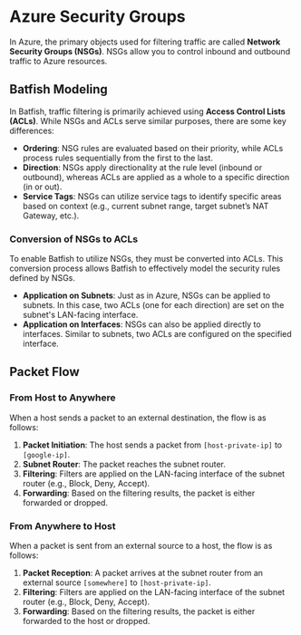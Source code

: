 # Azure Security Groups

In Azure, the primary objects used for filtering traffic are called **Network Security Groups (NSGs)**. NSGs allow you to control inbound and outbound traffic to Azure resources.

## Batfish Modeling

In Batfish, traffic filtering is primarily achieved using **Access Control Lists (ACLs)**. While NSGs and ACLs serve similar purposes, there are some key differences:

- **Ordering**: NSG rules are evaluated based on their priority, while ACLs process rules sequentially from the first to the last.
- **Direction**: NSGs apply directionality at the rule level (inbound or outbound), whereas ACLs are applied as a whole to a specific direction (in or out).
- **Service Tags**: NSGs can utilize service tags to identify specific areas based on context (e.g., current subnet range, target subnet’s NAT Gateway, etc.).

### Conversion of NSGs to ACLs

To enable Batfish to utilize NSGs, they must be converted into ACLs. This conversion process allows Batfish to effectively model the security rules defined by NSGs.

- **Application on Subnets**: Just as in Azure, NSGs can be applied to subnets. In this case, two ACLs (one for each direction) are set on the subnet's LAN-facing interface.
- **Application on Interfaces**: NSGs can also be applied directly to interfaces. Similar to subnets, two ACLs are configured on the specified interface.

## Packet Flow

### From Host to Anywhere

When a host sends a packet to an external destination, the flow is as follows:

1. **Packet Initiation**: The host sends a packet from `[host-private-ip]` to `[google-ip]`.
2. **Subnet Router**: The packet reaches the subnet router.
3. **Filtering**: Filters are applied on the LAN-facing interface of the subnet router (e.g., Block, Deny, Accept).
4. **Forwarding**: Based on the filtering results, the packet is either forwarded or dropped.

### From Anywhere to Host

When a packet is sent from an external source to a host, the flow is as follows:

1. **Packet Reception**: A packet arrives at the subnet router from an external source `[somewhere]` to `[host-private-ip]`.
2. **Filtering**: Filters are applied on the LAN-facing interface of the subnet router (e.g., Block, Deny, Accept).
3. **Forwarding**: Based on the filtering results, the packet is either forwarded to the host or dropped.
